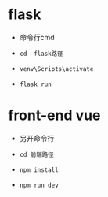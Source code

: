 # flask

+ 命令行cmd

+ ```
  cd  flask路径
  ```

+ ```
  venv\Scripts\activate
  ```

+ ```
  flask run
  ```



# front-end vue

+ 另开命令行

+ ```
  cd 前端路径
  ```

+ ```
  npm install
  ```

+ ```
  npm run dev
  ```

  
